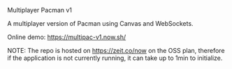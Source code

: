 Multiplayer Pacman v1

A multiplayer version of Pacman using Canvas and WebSockets.

Online demo: https://multipac-v1.now.sh/

NOTE: The repo is hosted on https://zeit.co/now on the OSS plan, therefore if the application is not currently running, it can take up to 1min to initialize.